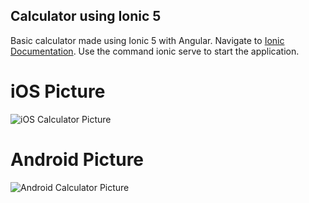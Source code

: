 ## Calculator using Ionic 5

Basic calculator made using Ionic 5 with Angular.
Navigate to [Ionic Documentation](https://ionicframework.com/getting-started).
Use the command ionic serve to start the application.

# iOS Picture
![iOS Calculator Picture](https://i.gyazo.com/897b1a9b38a5fbe21799dee8e15d5313.png)

# Android Picture
![Android Calculator Picture](https://i.gyazo.com/333dedca17c4784e1802b2839b16c962.png)